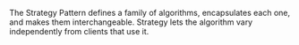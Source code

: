 The Strategy Pattern defines a family of algorithms, encapsulates each one, and makes them interchangeable.
Strategy lets the algorithm vary independently from clients that use it.